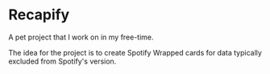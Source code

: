 # Recapify
A pet project that I work on in my free-time.


The idea for the project is to create Spotify Wrapped cards for data typically excluded from Spotify's version.

